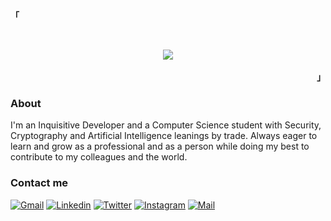 <!-- Profile -->

<p align="left"><strong><samp>「</samp></strong></p>
   <br>
   <p align="center">
          <image src="https://readme-typing-svg.herokuapp.com?color=3F898D&lines=Are+you+a+one+or+a+zero%3F">
              </p>
    <p align="right"><strong><samp>」</samp></strong></p>
    
### About
I'm an Inquisitive Developer and a Computer Science student with Security, Cryptography and Artificial Intelligence leanings by trade. Always eager to learn and grow as a professional and as a person while doing my best to contribute to my colleagues and the world.

### Contact me 
   [![Gmail](https://img.shields.io/badge/website-0A0A0A?style=for-the-badge&logo=dev.to&logoColor=white)](https://www.yonasuriv.com) [![Linkedin](https://img.shields.io/badge/LinkedIn-0077B5?style=for-the-badge&logo=linkedin&logoColor=white)](https://www.linkedin.com/in/yonadirico) [![Twitter](	https://img.shields.io/badge/Twitter-1DA1F2?style=for-the-badge&logo=twitter&logoColor=white)](https://twitter.com/yonasuriv) [![Instagram](https://img.shields.io/badge/Instagram-E4405F?style=for-the-badge&logo=instagram&logoColor=white)](https://www.instagram.com/yonadirico/) [![Mail](https://img.shields.io/badge/Email-8B89CC?style=for-the-badge&logo=protonmail&logoColor=white)](mailto:dev@yonasuriv.com) 

<!--

I'm a **Software Engineer** and **Cybersecurity** Student inspired by curiosity, that's what drives me.

I'm extremely passionate about technology and the future, in the constant search for **creativity** and **innovation**, <br>under the foundations of **privacy** and **freedom**.

Always eager to learn, and grow as a professional and as a person while doing my best to contribute to the world and to my colleagues.


- 🧑‍🔬 I’m currently studying Computer Science at **Danmarks Tekniske Universitet**.
- 📖 Doing courses at **Platzi** and **FreeCodeCamp** and Training on **HackTheBox** and **CodeWars**
- 👯 I love ideas and being part of those who manage to carry them out.

<br>
        <br>
<h3 align="left">Stats</h3>
<p align="center"> <a href=""><img src="https://github-profile-trophy.vercel.app/?username=yonasuriv" alt="yonasuriv" /></a> </p>


<h3 align="left">Connect with me</h3>
<p align="left">
<a href="https://codepen.io/yonasuriv" target="blank"><img align="center" src="https://raw.githubusercontent.com/rahuldkjain/github-profile-readme-generator/master/src/images/icons/Social/codepen.svg" alt="yonasuriv" height="30" width="40" /></a>
<a href="https://dev.to/yonasuriv" target="blank"><img align="center" src="https://raw.githubusercontent.com/rahuldkjain/github-profile-readme-generator/master/src/images/icons/Social/devto.svg" alt="yonasuriv" height="30" width="40" /></a>
<a href="https://twitter.com/yonasuriv" target="blank"><img align="center" src="https://raw.githubusercontent.com/rahuldkjain/github-profile-readme-generator/master/src/images/icons/Social/twitter.svg" alt="yonasuriv" height="30" width="40" /></a>
<a href="https://linkedin.com/in/yonadirico" target="blank"><img align="center" src="https://raw.githubusercontent.com/rahuldkjain/github-profile-readme-generator/master/src/images/icons/Social/linked-in-alt.svg" alt="yonadirico" height="30" width="40" /></a>
<a href="https://stackoverflow.com/users/15966024" target="blank"><img align="center" src="https://raw.githubusercontent.com/rahuldkjain/github-profile-readme-generator/master/src/images/icons/Social/stack-overflow.svg" alt="15966024" height="30" width="40" /></a>
<a href="https://codesandbox.com/yonasuriv" target="blank"><img align="center" src="https://raw.githubusercontent.com/rahuldkjain/github-profile-readme-generator/master/src/images/icons/Social/codesandbox.svg" alt="yonasuriv" height="30" width="40" /></a>
<a href="https://kaggle.com/jonathandirico" target="blank"><img align="center" src="https://raw.githubusercontent.com/rahuldkjain/github-profile-readme-generator/master/src/images/icons/Social/kaggle.svg" alt="jonathandirico" height="30" width="40" /></a>
<a href="https://fb.com/yonadirico" target="blank"><img align="center" src="https://raw.githubusercontent.com/rahuldkjain/github-profile-readme-generator/master/src/images/icons/Social/facebook.svg" alt="yonadirico" height="30" width="40" /></a>
<a href="https://instagram.com/yonadirico" target="blank"><img align="center" src="https://raw.githubusercontent.com/rahuldkjain/github-profile-readme-generator/master/src/images/icons/Social/instagram.svg" alt="yonadirico" height="30" width="40" /></a>
<a href="https://hashnode.com/@yonasuriv" target="blank"><img align="center" src="https://raw.githubusercontent.com/rahuldkjain/github-profile-readme-generator/master/src/images/icons/Social/hashnode.svg" alt="@yonasuriv" height="30" width="40" /></a>
<a href="https://medium.com/yonasuriv" target="blank"><img align="center" src="https://raw.githubusercontent.com/rahuldkjain/github-profile-readme-generator/master/src/images/icons/Social/medium.svg" alt="yonasuriv" height="30" width="40" /></a>
<a href="https://www.codechef.com/users/yonasuriv" target="blank"><img align="center" src="https://cdn.jsdelivr.net/npm/simple-icons@3.1.0/icons/codechef.svg" alt="yonasuriv" height="30" width="40" /></a>
<a href="https://www.hackerrank.com/yonasuriv" target="blank"><img align="center" src="https://raw.githubusercontent.com/rahuldkjain/github-profile-readme-generator/master/src/images/icons/Social/hackerrank.svg" alt="yonasuriv" height="30" width="40" /></a>
<a href="https://www.leetcode.com/yonasuriv" target="blank"><img align="center" src="https://raw.githubusercontent.com/rahuldkjain/github-profile-readme-generator/master/src/images/icons/Social/leet-code.svg" alt="yonasuriv" height="30" width="40" /></a>
<a href="https://www.hackerearth.com/@yonasuriv" target="blank"><img align="center" src="https://raw.githubusercontent.com/rahuldkjain/github-profile-readme-generator/master/src/images/icons/Social/hackerearth.svg" alt="@yonasuriv" height="30" width="40" /></a>
<a href="https://auth.geeksforgeeks.org/user/yonasuriv" target="blank"><img align="center" src="https://raw.githubusercontent.com/rahuldkjain/github-profile-readme-generator/master/src/images/icons/Social/geeks-for-geeks.svg" alt="yonasuriv" height="30" width="40" /></a>
<a href="https://www.topcoder.com/members/yonasuriv" target="blank"><img align="center" src="https://raw.githubusercontent.com/rahuldkjain/github-profile-readme-generator/master/src/images/icons/Social/topcoder.svg" alt="yonasuriv" height="30" width="40" /></a>
<a href="https://discord.gg/P399qrZA" target="blank"><img align="center" src="https://raw.githubusercontent.com/rahuldkjain/github-profile-readme-generator/master/src/images/icons/Social/discord.svg" alt="P399qrZA" height="30" width="40" /></a>
</p>

 
<!-- <h3 align="left">Languages and Tools I currently use or I'm learning</h3>
<p align="left"> <a href="https://angular.io" target="_blank" rel="noreferrer"> <img src="https://angular.io/assets/images/logos/angular/angular.svg" alt="angular" width="40" height="40"/> </a> <a href="https://angular.io" target="_blank" rel="noreferrer"> <img src="https://raw.githubusercontent.com/devicons/devicon/master/icons/angularjs/angularjs-original-wordmark.svg" alt="angularjs" width="40" height="40"/> </a> <a href="https://www.arduino.cc/" target="_blank" rel="noreferrer"> <img src="https://cdn.worldvectorlogo.com/logos/arduino-1.svg" alt="arduino" width="40" height="40"/> </a> <a href="https://aws.amazon.com" target="_blank" rel="noreferrer"> <img src="https://raw.githubusercontent.com/devicons/devicon/master/icons/amazonwebservices/amazonwebservices-original-wordmark.svg" alt="aws" width="40" height="40"/> </a> <a href="https://azure.microsoft.com/en-in/" target="_blank" rel="noreferrer"> <img src="https://www.vectorlogo.zone/logos/microsoft_azure/microsoft_azure-icon.svg" alt="azure" width="40" height="40"/> </a> <a href="https://www.gnu.org/software/bash/" target="_blank" rel="noreferrer"> <img src="https://www.vectorlogo.zone/logos/gnu_bash/gnu_bash-icon.svg" alt="bash" width="40" height="40"/> </a> <a href="https://canvasjs.com" target="_blank" rel="noreferrer"> <img src="https://raw.githubusercontent.com/Hardik0307/Hardik0307/master/assets/canvasjs-charts.svg" alt="canvasjs" width="40" height="40"/> </a> <a href="https://www.w3schools.com/css/" target="_blank" rel="noreferrer"> <img src="https://raw.githubusercontent.com/devicons/devicon/master/icons/css3/css3-original-wordmark.svg" alt="css3" width="40" height="40"/> </a> <a  <a href="https://www.docker.com/" target="_blank" rel="noreferrer"> <img src="https://raw.githubusercontent.com/devicons/devicon/master/icons/docker/docker-original-wordmark.svg" alt="docker" width="40" height="40"/> </a> <a href="https://dotnet.microsoft.com/" target="_blank" rel="noreferrer"> <img src="https://raw.githubusercontent.com/devicons/devicon/master/icons/dot-net/dot-net-original-wordmark.svg" alt="dotnet" width="40" height="40"/> </a> <a href="https://firebase.google.com/" target="_blank" rel="noreferrer"> <img src="https://www.vectorlogo.zone/logos/firebase/firebase-icon.svg" alt="firebase" width="40" height="40"/> </a> <a href="https://flask.palletsprojects.com/" target="_blank" rel="noreferrer"> <img src="https://www.vectorlogo.zone/logos/pocoo_flask/pocoo_flask-icon.svg" alt="flask" width="40" height="40"/> </a> <a href="https://cloud.google.com" target="_blank" rel="noreferrer"> <img src="https://www.vectorlogo.zone/logos/google_cloud/google_cloud-icon.svg" alt="gcp" width="40" height="40"/> </a> <a href="https://git-scm.com/" target="_blank" rel="noreferrer"> <img src="https://www.vectorlogo.zone/logos/git-scm/git-scm-icon.svg" alt="git" width="40" height="40"/> </a> <a href="https://golang.org" target="_blank" rel="noreferrer"> <img src="https://raw.githubusercontent.com/devicons/devicon/master/icons/go/go-original.svg" alt="go" width="40" height="40"/> </a> <a href="https://www.w3.org/html/" target="_blank" rel="noreferrer"> <img src="https://raw.githubusercontent.com/devicons/devicon/master/icons/html5/html5-original-wordmark.svg" alt="html5" width="40" height="40"/> </a> <a href="https://ifttt.com/" target="_blank" rel="noreferrer"> <img src="https://www.vectorlogo.zone/logos/ifttt/ifttt-ar21.svg" alt="ifttt" width="40" height="40"/> </a> <a href="https://developer.mozilla.org/en-US/docs/Web/JavaScript" target="_blank" rel="noreferrer"> <img src="https://raw.githubusercontent.com/devicons/devicon/master/icons/javascript/javascript-original.svg" alt="javascript" width="40" height="40"/> </a> <a href="https://kubernetes.io" target="_blank" rel="noreferrer"> <img src="https://www.vectorlogo.zone/logos/kubernetes/kubernetes-icon.svg" alt="kubernetes" width="40" height="40"/> </a> <a href="https://laravel.com/" target="_blank" rel="noreferrer"> <img src="https://raw.githubusercontent.com/devicons/devicon/master/icons/laravel/laravel-plain-wordmark.svg" alt="laravel" width="40" height="40"/> </a> <a href="https://www.linux.org/" target="_blank" rel="noreferrer"> <img src="https://raw.githubusercontent.com/devicons/devicon/master/icons/linux/linux-original.svg" alt="linux" width="40" height="40"/> </a> <a href="https://www.mongodb.com/" target="_blank" rel="noreferrer"> <img src="https://raw.githubusercontent.com/devicons/devicon/master/icons/mongodb/mongodb-original-wordmark.svg" alt="mongodb" width="40" height="40"/> </a> <a href="https://www.mysql.com/" target="_blank" rel="noreferrer"> <img src="https://raw.githubusercontent.com/devicons/devicon/master/icons/mysql/mysql-original-wordmark.svg" alt="mysql" width="40" height="40"/> </a> <a href="https://nodejs.org" target="_blank" rel="noreferrer"> <img src="https://raw.githubusercontent.com/devicons/devicon/master/icons/nodejs/nodejs-original-wordmark.svg" alt="nodejs" width="40" height="40"/> </a> <a href="https://www.oracle.com/" target="_blank" rel="noreferrer"> <img src="https://raw.githubusercontent.com/devicons/devicon/master/icons/oracle/oracle-original.svg" alt="oracle" width="40" height="40"/> </a> <a href="https://www.postgresql.org" target="_blank" rel="noreferrer"> <img src="https://raw.githubusercontent.com/devicons/devicon/master/icons/postgresql/postgresql-original-wordmark.svg" alt="postgresql" width="40" height="40"/> </a> <a href="https://www.python.org" target="_blank" rel="noreferrer"> <img src="https://raw.githubusercontent.com/devicons/devicon/master/icons/python/python-original.svg" alt="python" width="40" height="40"/> </a> <a href="https://reactjs.org/" target="_blank" rel="noreferrer"> <img src="https://raw.githubusercontent.com/devicons/devicon/master/icons/react/react-original-wordmark.svg" alt="react" width="40" height="40"/> </a> <a href="https://sass-lang.com" target="_blank" rel="noreferrer"> <img src="https://raw.githubusercontent.com/devicons/devicon/master/icons/sass/sass-original.svg" alt="sass" width="40" height="40"/> </a> <a href="https://www.tensorflow.org" target="_blank" rel="noreferrer"> <img src="https://www.vectorlogo.zone/logos/tensorflow/tensorflow-icon.svg" alt="tensorflow" width="40" height="40"/> </a> <a href="https://unity.com/" target="_blank" rel="noreferrer"> <img src="https://www.vectorlogo.zone/logos/unity3d/unity3d-icon.svg" alt="unity" width="40" height="40"/> </a> <a href="https://vuejs.org/" target="_blank" rel="noreferrer"> <img src="https://raw.githubusercontent.com/devicons/devicon/master/icons/vuejs/vuejs-original-wordmark.svg" alt="vuejs" width="40" height="40"/> </a> <a href="https://zapier.com" target="_blank" rel="noreferrer"> <img src="https://www.vectorlogo.zone/logos/zapier/zapier-icon.svg" alt="zapier" width="40" height="40"/> </a> </p> 


<p><img align="center" src="https://github-readme-stats.vercel.app/api/top-langs?username=yonasuriv&show_icons=true&locale=en&layout=compact" alt="yonasuriv" /></p>

<p><img align="center" src="https://github-readme-stats.vercel.app/api?username=yonasuriv&show_icons=true&locale=en" alt="yonasuriv" /></p>

<p><img align="center" src="https://github-readme-streak-stats.herokuapp.com/?user=yonasuriv&" alt="yonasuriv" /></p>

<h3 align="left">Support</h3>
<p><a href="https://www.buymeacoffee.com/yonasuriv"> <img align="center" src="https://cdn.buymeacoffee.com/buttons/v2/default-yellow.png" height="50" width="210" alt="yonasuriv" /></a><a href="https://ko-fi.com/yonasuriv">  <img align="center" src="https://cdn.ko-fi.com/cdn/kofi3.png?v=3" height="50" width="210" alt="yonasuriv" /></a></p><br><br><br>





